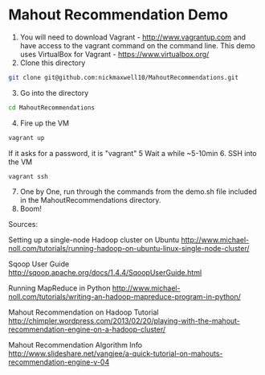 Mahout Recommendation Demo
==============
  
1.  You will need to download Vagrant - http://www.vagrantup.com and have access to the vagrant command on the command line. 
	This demo uses VirtualBox for Vagrant - https://www.virtualbox.org/ 
2.  Clone this directory 
```bash
git clone git@github.com:nickmaxwell10/MahoutRecommendations.git
```
3.  Go into the directory
```bash
cd MahoutRecommendations
```
4.  Fire up the VM
```bash
vagrant up
```
If it asks for a password, it is "vagrant"
5   Wait a while ~5-10min
6.  SSH into the VM
```bash
vagrant ssh
```
7.  One by One, run through the commands from the demo.sh file included in the MahoutRecommendations directory.
8.  Boom!



Sources:

Setting up a single-node Hadoop cluster on Ubuntu
http://www.michael-noll.com/tutorials/running-hadoop-on-ubuntu-linux-single-node-cluster/

Sqoop User Guide
http://sqoop.apache.org/docs/1.4.4/SqoopUserGuide.html

Running MapReduce in Python
http://www.michael-noll.com/tutorials/writing-an-hadoop-mapreduce-program-in-python/

Mahout Recommendation on Hadoop Tutorial 
http://chimpler.wordpress.com/2013/02/20/playing-with-the-mahout-recommendation-engine-on-a-hadoop-cluster/

Mahout Recommendation Algorithm Info
http://www.slideshare.net/vangjee/a-quick-tutorial-on-mahouts-recommendation-engine-v-04




